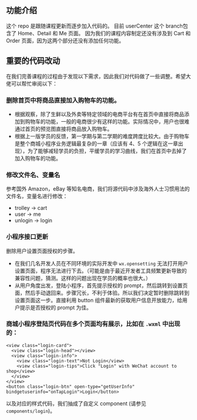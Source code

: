 ## 功能介绍
这个 repo 是跟随课程更新而逐步加入代码的。
目前 userCenter 这个 branch包含了 Home、Detail 和 Me 页面。 因为我们的课程内容制定还没有涉及到 Cart 和 Order 页面，因为这两个部分还没有添加任何功能。

## 重要的代码改动
在我们完善课程的过程由于发现以下需求，因此我们对代码做了一些调整。希望大佬可以帮忙审阅以下：

### 删除首页中将商品直接加入购物车的功能。
- 根据观察，除了生鲜以及外卖等特定领域的电商平台有在首页中直接将商品添加到购物车的功能，一般的电商很少有这样的功能。实际情况中，用户也很难通过首页的预览图直接将商品放入购物车。
- 根据上一版学员的反馈，第一学期与第二学期的难度跨度比较大。由于购物车是整个商城小程序业务逻辑最复杂的一章（应该有 4、5 个逻辑在这一章出现），为了能够减轻学员的负担，平缓学员的学习曲线，我们在首页中去掉了加入购物车的功能。

### 修改文件名、变量名

  参考国外 Amazon，eBay 等知名电商，我们将源代码中涉及海外人士习惯用法的文件名，变量名进行修改：
- trolley -> cart
- user -> me
- unlogin -> login

### 小程序接口更新

  删除用户设置页面授权的步骤。
- 在我们几名开发人员在不同环境的实际开发中 `wx.opensetting` 无法打开用户设置页面，程序无法进行下去。（可能是由于最近开发者工具频繁更新导致的兼容性问题，猜测。这样的问题出现在学员的概率也很大。）
- 从用户角度出发，登陆小程序，首先提示授权的 prompt，然后跳转到设置页面，然后手动退回来。步骤冗长，不利于体验。所以我们决定暂时删除跳转到设置页面这一步。直接利用 button 组件最新的获取用户信息开放能力，给用户提示是否授权的 prompt 为佳。

### 商城小程序登陆页代码在多个页面均有展示，比如在 `.wxml` 中出现的：

```
<view class="login-card">
  <view class="login-head"></view>
  <view class="login-info">
    <view class="login-text">Not Login</view>
    <view class="login-tips">Click "Login" with WeChat account to shop</view>
  </view>
</view>
<button class="login-btn" open-type="getUserInfo" bindgetuserinfo="onTapLogin">Login</button>
```
以及对应的样式代码，我们抽成了自定义 component (请参见 `components/login`)。


